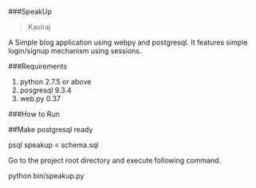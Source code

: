 ###SpeakUp

> Kaviraj

A Simple blog application using webpy and postgresql. It features simple login/signup mechanism using sessions.

###Requirements
<ol>
  
  <li>python 2.7.5 or above</li>
  <li>posgresql 9.3.4</li>
  <li>web.py 0.37</li>
  
</ol>

###How to Run

##Make postgresql ready

psql speakup < schema.sql

Go to the project root directory and execute following command.

python bin/speakup.py

